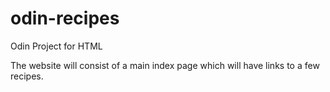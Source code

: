 # odin-recipes
Odin Project for HTML

The website will consist of a main index page which will have links to a few recipes. 